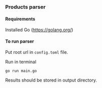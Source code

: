 ### Products parser

#### Requirements 

Installed Go (https://golang.org/)

#### To run parser 

Put root url in `config.toml` file.

Run in terminal
```
go run main.go
```

Results should be stored in output directory.